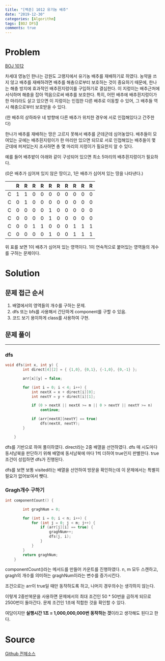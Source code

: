 ```yaml
---
title: "[백준] 1012 유기농 배추"
date: "2019-12-30"
categories: [Algorithm]
tags: [BOJ DFS]
comments: true
---
```


# Problem

[BOJ 1012](https://www.acmicpc.net/problem/1012)

차세대 영농인 한나는 강원도 고랭지에서 유기농 배추를 재배하기로 하였다. 농약을 쓰지 않고 배추를 재배하려면 배추를 해충으로부터 보호하는 것이 중요하기 때문에, 한나는 해충 방지에 효과적인 배추흰지렁이를 구입하기로 결심한다. 이 지렁이는 배추근처에 서식하며 해충을 잡아 먹음으로써 배추를 보호한다. 특히, 어떤 배추에 배추흰지렁이가 한 마리라도 살고 있으면 이 지렁이는 인접한 다른 배추로 이동할 수 있어, 그 배추들 역시 해충으로부터 보호받을 수 있다.

(한 배추의 상하좌우 네 방향에 다른 배추가 위치한 경우에 서로 인접해있다고 간주한다)

한나가 배추를 재배하는 땅은 고르지 못해서 배추를 군데군데 심어놓았다. 배추들이 모여있는 곳에는 배추흰지렁이가 한 마리만 있으면 되므로 서로 인접해있는 배추들이 몇 군데에 퍼져있는지 조사하면 총 몇 마리의 지렁이가 필요한지 알 수 있다.

예를 들어 배추밭이 아래와 같이 구성되어 있으면 최소 5마리의 배추흰지렁이가 필요하다.

(0은 배추가 심어져 있지 않은 땅이고, 1은 배추가 심어져 있는 땅을 나타낸다.)

|     |  R  |  R  |  R  |  R  |  R  |  R  |  R  |  R  |  R  |  R  |
| :-: | :-: | :-: | :-: | :-: | :-: | :-: | :-: | :-: | :-: | :-: |
|  C  |  1  |  1  |  0  |  0  |  0  |  0  |  0  |  0  |  0  |  0  |
|  C  |  0  |  1  |  0  |  0  |  0  |  0  |  0  |  0  |  0  |  0  |
|  C  |  0  |  0  |  0  |  0  |  1  |  0  |  0  |  0  |  0  |  0  |
|  C  |  0  |  0  |  0  |  0  |  1  |  0  |  0  |  0  |  0  |  0  |
|  C  |  0  |  0  |  1  |  1  |  0  |  0  |  0  |  1  |  1  |  1  |
|  C  |  0  |  0  |  0  |  0  |  1  |  0  |  0  |  1  |  1  |  1  |

위 표를 보면 1이 배추가 심어져 있는 영역이다. 1이 연속적으로 붙어있는 영역들의 개수를 구하는 문제이다.

# Solution

## 문제 접근 순서

1. 배열에서의 영역들의 개수를 구하는 문제.
2. dfs 또는 bfs를 사용해서 간단하게 component를 구할 수 있음.
3. 코드 보기 용이하게 class를 사용하여 구현.

## 문제 풀이

---

### dfs

```cpp
void dfs(int x, int y) {
		int direct[4][2] = { {1,0}, {0,1}, {-1,0}, {0,-1} };

		arr[x][y] = false;

		for (int i = 0; i < 4; i++) {
			int nextX = x + direct[i][0];
			int nextY = y + direct[i][1];

			if (0 > nextX || nextX >= m || 0 > nextY || nextY >= n)
				continue;

			if (arr[nextX][nextY] == true)
				dfs(nextX, nextY);
		}

	}
```

dfs를 기반으로 하여 풀이하였다. direct라는 2중 배열을 선언하였다. dfs 매 시도마다 동서남북을 판단하기 위해 배열에 동서남북에 마다 1씩 더하여 true인지 판별한다. true 조건이 성립하면 dfs가 진행된다.

dfs를 보면 보통 visited라는 배열을 선언하여 방문을 확인하는데 이 문제에서는 특별히 필요가 없어보여서 뺏다.

### Gragh개수 구하기

```cpp
int componentCount() {

		int graghNum = 0;

		for (int i = 0; i < n; i++) {
			for (int j = 0; j < m; j++) {
				if (arr[j][i] == true) {
					graghNum++;
					dfs(j, i);
				}
			}
		}
		return graghNum;
	}
```

componentCount()라는 메서드를 만들어 카운트를 진행하였다. n, m 모두 스캔하고, gragh의 개수를 의미하는 graghNum이라는 변수를 증가시킨다.

조건으로는 arr이 true일 때만 동작하도록 하고, 나머지 경우의수는 생각하지 않는다.

이렇게 2중반복문을 사용하면 문제에서의 최대 조건인 50 \* 50번을 곱하게 되므로 2500번이 돌아간다. 문제 조건인 1초에 적합한 것을 확인할 수 있다.

여담이지만 **실행시간 1초 = 1,000,000,000번 동작하는 것**이라고 생각해도 된다고 한다.

# Source

[Github 전체소스](https://github.com/MinByeongChan/myMBC/tree/master/Codetest/baekjoon/1012_OrganicCabbage.cpp)
